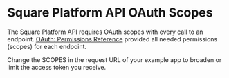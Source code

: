 # Square Platform API OAuth Scopes

The Square Platform API requires OAuth scopes with every call to an
endpoint.  [OAuth: Permissions Reference](https://developer.squareup.com/docs/oauth-api/square-permissions)
provided all needed permissions (scopes) for each endpoint.

Change the SCOPES in the request URL of your example app to broaden or limit the access token you receive.
